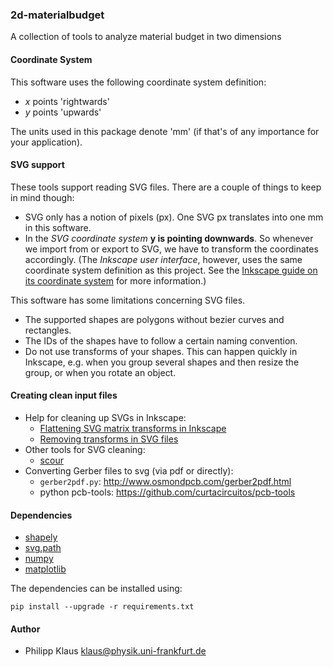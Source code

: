 
### 2d-materialbudget

A collection of tools to analyze material budget in two dimensions

#### Coordinate System

This software uses the following coordinate system definition:

* *x* points 'rightwards'
* *y* points 'upwards'

The units used in this package denote 'mm'
(if that's of any importance for your application).

#### SVG support

These tools support reading SVG files.
There are a couple of things to keep in mind though:

* SVG only has a notion of pixels (px).
  One SVG px translates into one mm in this software.
* In the *SVG coordinate system*  **y is pointing downwards**.
  So whenever we import from or export to SVG,
  we have to transform the coordinates accordingly.
  (The *Inkscape user interface*, however, uses the same coordinate system
  definition as this project.
  See the [Inkscape guide on its coordinate system][inkscape_coordinates]
  for more information.)

This software has some limitations concerning SVG files.

* The supported shapes are polygons without bezier curves and rectangles.
* The IDs of the shapes have to follow a certain naming convention.
* Do not use transforms of your shapes.
  This can happen quickly in Inkscape, e.g. when you group several
  shapes and then resize the group, or when you rotate an object.

#### Creating clean input files

* Help for cleaning up SVGs in Inkscape:
  * [Flattening SVG matrix transforms in Inkscape](http://stackoverflow.com/questions/14684846/flattening-svg-matrix-transforms-in-inkscape)
  * [Removing transforms in SVG files](http://stackoverflow.com/questions/13329125/removing-transforms-in-svg-files)
* Other tools for SVG cleaning:
  * [scour](https://github.com/oberstet/scour)
* Converting Gerber files to svg (via pdf or directly):
  * `gerber2pdf.py`: <http://www.osmondpcb.com/gerber2pdf.html>
  * python pcb-tools: <https://github.com/curtacircuitos/pcb-tools>

#### Dependencies

* [shapely](http://toblerity.org/shapely/manual.html)
* [svg.path](https://pypi.python.org/pypi/svg.path/)
* [numpy](http://docs.scipy.org/doc/numpy/index.html)
* [matplotlib](http://matplotlib.org/)

The dependencies can be installed using:

    pip install --upgrade -r requirements.txt

#### Author

* Philipp Klaus
  <klaus@physik.uni-frankfurt.de>

[inkscape_coordinates]: http://tavmjong.free.fr/INKSCAPE/MANUAL/html/Coordinates.html
